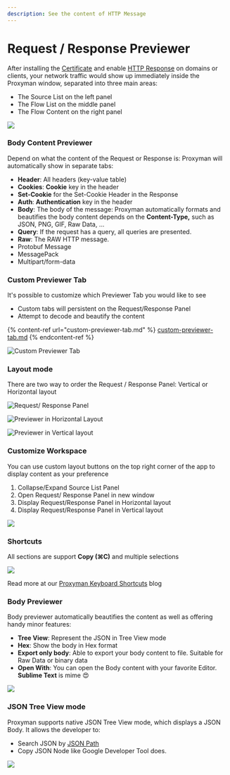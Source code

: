 ```yaml
---
description: See the content of HTTP Message
---
```


# Request / Response Previewer

After installing the [Certificate](../debug-devices/macos.md) and enable [HTTP Response](ssl-proxying.md) on domains or clients, your network traffic would show up immediately inside the Proxyman window, separated into three main areas:

* The Source List on the left panel&#x20;
* The Flow List on the middle panel&#x20;
* The Flow Content on the right panel

![](../.gitbook/assets/01.png)

### Body Content Previewer

Depend on what the content of the Request or Response is: Proxyman will automatically show in separate tabs:

* **Header**: All headers (key-value table)
* **Cookies**: **Cookie** key in the header
* **Set-Cookie** for the Set-Cookie Header in the Response
* **Auth**: **Authentication** key in the header
* **Body**: The body of the message: Proxyman automatically formats and beautifies the body content depends on the **Content-Type,** such as JSON, PNG, GIF, Raw Data, ...
* **Query**: If the request has a query, all queries are presented.
* **Raw**: The RAW HTTP message.
* Protobuf Message
* MessagePack
* Multipart/form-data

### Custom Previewer Tab

It's possible to customize which Previewer Tab you would like to see

* Custom tabs will persistent on the Request/Response Panel
* Attempt to decode and beautify the content

{% content-ref url="custom-previewer-tab.md" %}
[custom-previewer-tab.md](custom-previewer-tab.md)
{% endcontent-ref %}



![Custom Previewer Tab](<../.gitbook/assets/Screen Shot 2021-06-25 at 09.39.55.png>)

### Layout mode

There are two way to order the Request / Response Panel: Vertical or Horizontal layout

![Request/ Response Panel](../.gitbook/assets/http\_response\_vertical.png)

![Previewer in Horizontal Layout](<../.gitbook/assets/Screen Shot 2020-04-25 at 16.21.34.png>)

![Previewer in Vertical layout](<../.gitbook/assets/Screen Shot 2020-04-25 at 16.21.55.png>)

### Customize Workspace

You can use custom layout buttons on the top right corner of the app to display content as your preference

1. Collapse/Expand Source List Panel&#x20;
2. Open Request/ Response Panel in new window
3. Display Request/Response Panel in Horizontal layout
4. Display Request/Response Panel in Vertical layout

![](../.gitbook/assets/02.png)

### Shortcuts

All sections are support **Copy (⌘C)** and multiple selections

![](<../.gitbook/assets/Screen Shot 2019-08-17 at 10.04.36.png>)

Read more at our [Proxyman Keyboard Shortcuts](https://proxyman.io/blog/2019/08/Proxyman-keyboard-shortcuts.html) blog

### **Body Previewer**&#x20;

Body previewer automatically beautifies the content as well as offering handy minor features:

* **Tree View**: Represent the JSON in Tree View mode
* **Hex**: Show the body in Hex format
* **Export only body**: Able to export your body content to file. Suitable for Raw Data or binary data
* **Open With**: You can open the Body content with your favorite Editor. **Sublime Text** is mime 😍

![](../.gitbook/assets/body\_previewer.png)

### JSON Tree View mode

Proxyman supports native JSON Tree View mode, which displays a JSON Body. It allows the developer to:

* Search JSON by [JSON Path](jsonpaths.md)
* Copy JSON Node like Google Developer Tool does.

![](<../.gitbook/assets/Screen Shot 2021-10-15 at 16.14.44.png>)







